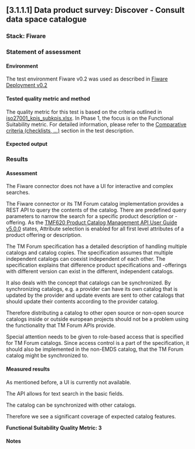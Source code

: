 ## [3.1.1.1] Data product survey: Discover - Consult data space catalogue

### Stack: Fiware

### Statement of assessment

#### Environment

The test environment Fiware v0.2 was used as described in [Fiware Deployment v0.2](/deployment/fiware/README.md)

#### Tested quality metric and method

The quality metric for this test is based on the criteria outlined in [iso27001_kpis_subkpis.xlsx](../../../../../design_decisions/background_info/iso27001_kpis_subkpis.xlsx). In Phase 1, the focus is on the Functional Suitability metric. For detailed information, please refer to the [Comparative criteria (checklists, ...)](./test.md#comparative-criteria-checklists-) section in the test description.

#### Expected output

### Results

#### Assessment

The Fiware connector does not have a UI for interactive and complex searches.

The Fiware connector or its TM Forum catalog implementation provides a REST API to query the contents of the catalog. There are predefined query parameters to narrow the search for a specific product description or - offering. As the [TMF620 Product Catalog Management API User Guide v5.0.0](https://www.tmforum.org/resources/specifications/tmf620-product-catalog-management-api-user-guide-v5-0-0/#) states, Attribute selection is enabled for all first level
attributes of a product offering or description.

The TM Forum specification has a detailed description of handling multiple catalogs and catalog copies. The specification assumes that multiple independent catalogs can coexist independent of each other. The specification explains that difference product specifications and -offerings with different version can exist in the different, independent catalogs.

It also deals with the concept that catalogs can be synchronized. By synchronizing catalogs, e.g. a provider can have its own catalog that is updated by the provider and update events are sent to other catalogs that should update their contents according to the provider catalog.

Therefore distributing a catalog to other open source or non-open source catalogs inside or outside european projects should not be a problem using the functionality that TM Forum APIs provide.

Special attention needs to be given to role-based access that is specified for TM Forum catalogs. Since access control is a part of the specification, it should also be implemented in the non-EMDS catalog, that the TM Forum catalog might be synchronized to.

#### Measured results

As mentioned before, a UI is currently not available.

The API allows for text search in the basic fields.

The catalog can be synchronized with other catalogs.

Therefore we see a significant coverage of expected catalog features.

**Functional Suitability Quality Metric: 3**

#### Notes
